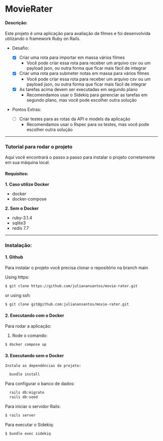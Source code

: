 # MovieRater


#### Descrição:

Este projeto é uma aplicação para avaliação de filmes e foi desenvolvida utilizando o framework Ruby on Rails.

- Desafio:

   - [x] Criar uma rota para importar em massa vários filmes
      -   Você pode criar essa rota para receber um arquivo csv ou um payload json, ou outra forma que ficar mais fácil de integrar
   - [x] Criar uma rota para submeter notas em massa para vários filmes
      -   Você pode criar essa rota para receber um arquivo csv ou um payload json, ou outra forma que ficar mais fácil de integrar
   - [x] As tarefas acima devem ser executadas em segundo plano
      -   Recomendamos usar o Sidekiq para gerenciar as tarefas em segundo plano, mas você pode escolher outra solução

- Pontos Extras:

    - [ ] Criar testes para as rotas da API e models da aplicação
       -  Recomendamos usar o Rspec para os testes, mas você pode escolher outra solução

---------------------------------
### Tutorial para rodar o projeto

Aqui você encontrará o passo a passo para instalar o projeto corretamente em sua máquina local.

#### Requisitos:
**1. Caso utilize Docker**
- docker 
- docker-compose
  
**2. Sem o Docker**
- ruby-3.1.4
- sqlite3
- redis 7.7
---------------------------------
### Instalação:

#### 1. Github

Para instalar o projeto você precisa clonar o repositório na branch main 

Using https:

```sh
$ git clone https://github.com/julianansantos/movie-rater.git
```

or using ssh:

```sh
$ git clone git@github.com:julianansantos/movie-rater.git
```
#### 2. Executando com o Docker
Para rodar a aplicação:

1. Rode o comando: 
```sh
$ docker compose up
```

#### 3. Executando sem o Docker
    Instale as dependências do projeto:
```sh
  bundle install
```
   Para configurar o banco de dados: 
```sh
  rails db:migrate
  rails db:seed
```

 Para iniciar o servidor Rails:
```sh
$ rails server
```

 Para executar o Sidekiq:
```sh
$ bundle exec sidekiq
```
